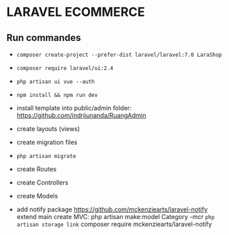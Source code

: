 # LARAVEL ECOMMERCE
## Run commandes
* `composer create-project --prefer-dist laravel/laravel:7.0 LaraShop`
* `composer require laravel/ui:2.4`
* `php artisan ui vue --auth`
* `npm install && npm run dev`
* install template into public/admin folder: https://github.com/indrijunanda/RuangAdmin
* create layouts (views)
* create migration files
* `php artisan migrate`


* create Routes
* create Controllers
* create Models
* add notify package https://github.com/mckenziearts/laravel-notify
extend main
create MVC: php artisan make:model Category -mcr
`php artisan storage link`
composer require mckenziearts/laravel-notify